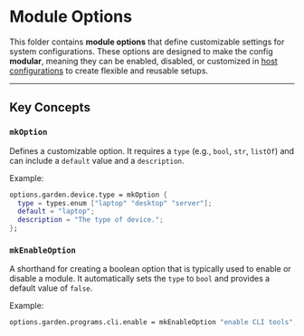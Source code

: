 # Module Options

This folder contains **module options** that define customizable settings for
system configurations. These options are designed to make the config
**modular**, meaning they can be enabled, disabled, or customized in
[host configurations](hosts) to create flexible and reusable setups.

---

## Key Concepts

### `mkOption`

Defines a customizable option. It requires a `type` (e.g., `bool`, `str`,
`listOf`) and can include a `default` value and a `description`.

Example:

```nix
options.garden.device.type = mkOption {
  type = types.enum ["laptop" "desktop" "server"];
  default = "laptop";
  description = "The type of device.";
};
```

### `mkEnableOption`

A shorthand for creating a boolean option that is typically used to enable or
disable a module. It automatically sets the `type` to `bool` and provides a
default value of `false`.

Example:

```nix
options.garden.programs.cli.enable = mkEnableOption "enable CLI tools";
```
